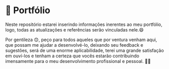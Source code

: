 # 🚀 Portfólio

Neste repositório estarei inserindo informações inerentes ao meu portfólio, logo, todas as atualizações e referências serão vinculadas nele.😄

Por gentileza 😊, peço para todos aqueles que por ventura venham aqui, que possam me ajudar a desenvolvé-lo, deixando seu feedback e sugestões, será de uma enorme aplicabilidade, terei uma grande satisfação em ouví-los e tenham a certeza que vocês estarão contribuindo imensamente para o meu desenvolvimento profissional e pessoal. 🥰😚   
